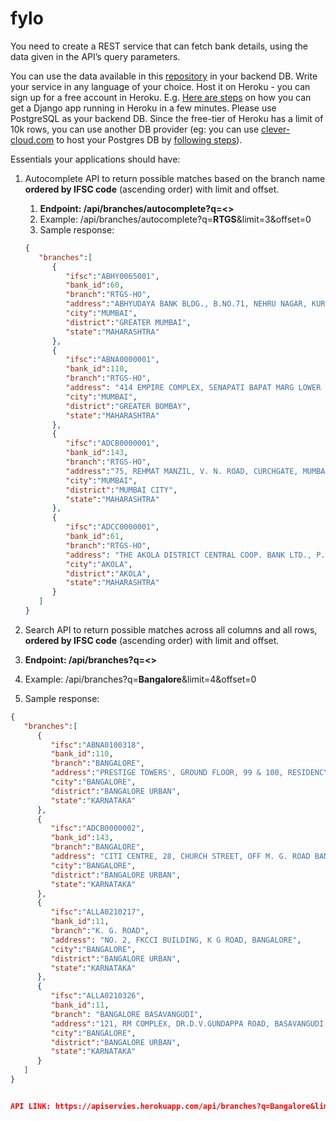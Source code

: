# fylo
You need to create a REST service that can fetch bank details, using the data given in the API’s query parameters.

You can use the data available in this [repository](https://github.com/snarayanank2/indian_banks) in your backend DB. Write your service in any language of your choice. Host it on Heroku - you can sign up for a free account in Heroku. E.g. [Here are steps](https://devcenter.heroku.com/articles/getting-started-with-python) on how you can get a Django app running in Heroku in a few minutes. Please use PostgreSQL as your backend DB. Since the free-tier of Heroku has a limit of 10k rows, you can use another DB provider (eg: you can use [clever-cloud.com](https://www.clever-cloud.com/) to host your Postgres DB by [following steps](https://www.clever-cloud.com/doc/addons/clever-cloud-addons/)).

Essentials your applications should have:

1. Autocomplete API to return possible matches based on the branch name **ordered by IFSC code** (ascending order) with limit and offset.
    1. **Endpoint: /api/branches/autocomplete?q=<>**
    2. Example: /api/branches/autocomplete?q=**RTGS**&limit=3&offset=0
    3. Sample response:

    ```json
    {
       "branches":[
          {
             "ifsc":"ABHY0065001",
             "bank_id":60,
             "branch":"RTGS-HO",
             "address":"ABHYUDAYA BANK BLDG., B.NO.71, NEHRU NAGAR, KURLA (E), MUMBAI-400024",
             "city":"MUMBAI",
             "district":"GREATER MUMBAI",
             "state":"MAHARASHTRA"
          },
          {
             "ifsc":"ABNA0000001",
             "bank_id":110,
             "branch":"RTGS-HO",
             "address": "414 EMPIRE COMPLEX, SENAPATI BAPAT MARG LOWER PAREL WEST MUMBAI 400013",
             "city":"MUMBAI",
             "district":"GREATER BOMBAY",
             "state":"MAHARASHTRA"
          },
          {
             "ifsc":"ADCB0000001",
             "bank_id":143,
             "branch":"RTGS-HO",
             "address":"75, REHMAT MANZIL, V. N. ROAD, CURCHGATE, MUMBAI - 400020",
             "city":"MUMBAI",
             "district":"MUMBAI CITY",
             "state":"MAHARASHTRA"
          },
          {
             "ifsc":"ADCC0000001",
             "bank_id":61,
             "branch":"RTGS-HO",
             "address": "THE AKOLA DISTRICT CENTRAL COOP. BANK LTD., P.B.NO. 8, CIVIL LINES, S.A. COLLEGE ROAD, AKOLA. 444001",
             "city":"AKOLA",
             "district":"AKOLA",
             "state":"MAHARASHTRA"
          }
       ]
    }
    ```

2. Search API to return possible matches across all columns and all rows, **ordered by IFSC code** (ascending order) with limit and offset.

1. **Endpoint: /api/branches?q=<>**
2. Example: /api/branches?q=**Bangalore**&limit=4&offset=0
3. Sample response:

```json
{
   "branches":[
      {
         "ifsc":"ABNA0100318",
         "bank_id":110,
         "branch":"BANGALORE",
         "address":"PRESTIGE TOWERS', GROUND FLOOR, 99 & 100, RESIDENCY ROAD, BANGALORE 560 025.",
         "city":"BANGALORE",
         "district":"BANGALORE URBAN",
         "state":"KARNATAKA"
      },
      {
         "ifsc":"ADCB0000002",
         "bank_id":143,
         "branch":"BANGALORE",
         "address": "CITI CENTRE, 28, CHURCH STREET, OFF M. G. ROAD BANGALORE 560001",
         "city":"BANGALORE",
         "district":"BANGALORE URBAN",
         "state":"KARNATAKA"
      },
      {
         "ifsc":"ALLA0210217",
         "bank_id":11,
         "branch":"K. G. ROAD",
         "address": "NO. 2, FKCCI BUILDING, K G ROAD, BANGALORE",
         "city":"BANGALORE",
         "district":"BANGALORE URBAN",
         "state":"KARNATAKA"
      },
      {
         "ifsc":"ALLA0210326",
         "bank_id":11,
         "branch": "BANGALORE BASAVANGUDI",
         "address":"121, RM COMPLEX, DR.D.V.GUNDAPPA ROAD, BASAVANGUDI, BANGALORE - 560004",
         "city":"BANGALORE",
         "district":"BANGALORE URBAN",
         "state":"KARNATAKA"
      }
   ]
}


API LINK: https://apiservies.herokuapp.com/api/branches?q=Bangalore&limit=4&offset=0
```
